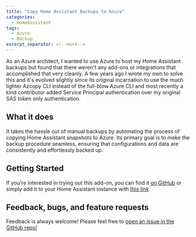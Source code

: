 ```yaml
---
title: "Copy Home Assistant Backups to Azure"
categories:
  - HomeAssistant
tags:
  - Azure
  - Backup
excerpt_separator: <!--more-->
---
```


As an Azure architect, I wanted to use Azure to host my Home Assistant backups but found that there weren't any add-ons or integrations that accomplished that very cleanly. A few years ago I wrote my own to solve this and it's evolved slightly since its original incarnation to use the much lighter Azcopy CLI instead of the full-blow Azure CLI and most recently a kind contributor added Service Principal authentication over my original SAS token only authentication.

## What it does

It takes the hassle out of manual backups by automating the process of copying Home Assistant snapshots to Azure. Its primary goal is to make the backup procedure seamless, ensuring that configurations and data are consistently and effortlessly backed up.

## Getting Started

If you're interested in trying out this add-on, you can find it [on GitHub](https://github.com/jak119/hassio-backup-azure-blob) or simply add it to your Home Assistant instance with [this link](https://my.home-assistant.io/redirect/supervisor_add_addon_repository/?repository_url=https%3A%2F%2Fgithub.com%2Fjak119%2Fhassio-backup-azure-blob%2F)

## Feedback, bugs, and feature requests

Feedback is always welcome! Please feel free to [open an issue in the GitHub repo!](https://github.com/jak119/hassio-backup-azure-blob/issues/new)
